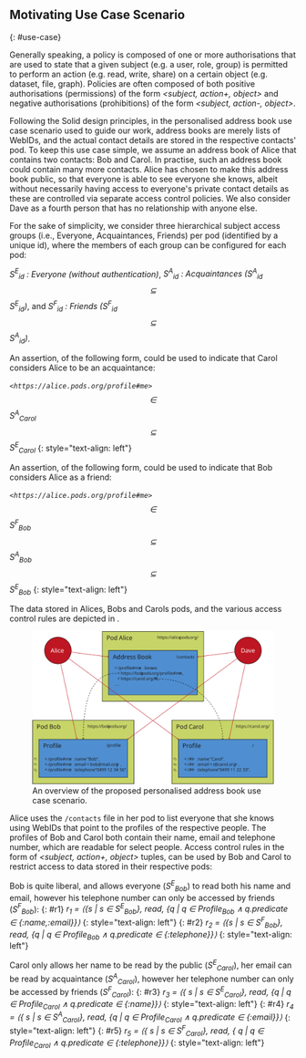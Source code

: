 ## Motivating Use Case Scenario
{: #use-case}

Generally speaking, a policy is composed of one or more authorisations that are used to state that a given subject (e.g. a user, role, group) is permitted to perform an action (e.g. read, write, share) on a certain object (e.g. dataset, file, graph). Policies are often composed of both positive authorisations (permissions) of the form <em>&lt;subject, action+, object&gt;</em> and negative authorisations (prohibitions) of the form <em>&lt;subject, action-, object&gt;</em>.

Following the Solid design principles, in the personalised address book use case scenario used to guide our work, address books are merely lists of WebIDs, and the actual contact details are stored in the respective contacts' pod.
To keep this use case simple, we assume an address book of Alice that contains two contacts: Bob and Carol.
In practise, such an address book could contain many more contacts.
Alice has chosen to make this address book public,
so that everyone is able to see everyone she knows,
albeit without necessarily having access to everyone's private contact details as these are controlled via separate access control policies.
We also consider Dave as a fourth person that has no relationship with anyone else.

For the sake of simplicity, we consider three hierarchical subject access groups (i.e., Everyone, Acquaintances, Friends) per pod (identified  by a unique id), where the members of each group can be configured for each pod:
<!--
<em>S<sub>E</sub> : Everyone (without authentication)</em>,
<em>S<sub>A</sub> : Acquaintances (S<sub>A</sub> $$\subseteq$$ S<sub>E</sub>)</em>, and
<em>S<sub>F</sub> : Friends (S<sub>F</sub> $$\subseteq$$ S<sub>A</sub>)</em>.
-->

<em>S<span class="supsub"><sup>E</sup><sub><i>id</i></sub></span> : Everyone (without authentication)</em>,
<em>S<span class="supsub"><sup>A</sup><sub><i>id</i></sub></span> : Acquaintances (S<span class="supsub"><sup>A</sup><sub><i>id</i></sub></span> $$\subseteq$$ S<span class="supsub"><sup>E</sup><sub><i>id</i></sub></span>)</em>, and
<em>S<span class="supsub"><sup>F</sup><sub><i>id</i></sub></span> : Friends (S<span class="supsub"><sup>F</sup><sub><i>id</i></sub></span> $$\subseteq$$ S<span class="supsub"><sup>A</sup><sub><i>id</i></sub></span>)</em>.

An assertion, of the following form, could be used to indicate that Carol considers Alice to be an acquaintance:

<!--
_`<https://alice.pods.org/profile#me>` ∈ S<sub>A</sub> ⊆ S<sub>E</sub>_
{: style="text-align: left"}
_`<https://alice.pods.org/profile#me>` ∈ S<sub>F</sub> ⊆ S<sub>A</sub> ⊆ S<sub>E</sub>_
{: style="text-align: left"}
-->

_`<https://alice.pods.org/profile#me>` $$\in$$ S<span class="supsub"><sup>A</sup><sub><i>Carol</i></sub></span> $$\subseteq$$ S<span class="supsub"><sup>E</sup><sub><i>Carol</i></sub></span>_
{: style="text-align: left"}

An assertion, of the following form, could be used to indicate that Bob considers Alice as a friend:

_`<https://alice.pods.org/profile#me>` $$\in$$ S<span class="supsub"><sup>F</sup><sub><i>Bob</i></sub></span> $$\subseteq$$ S<span class="supsub"><sup>A</sup><sub><i>Bob</i></sub></span> $$\subseteq$$ S<span class="supsub"><sup>E</sup><sub><i>Bob</i></sub></span>_
{: style="text-align: left"}

The data stored in Alices, Bobs and Carols pods, and the various access control rules are depicted in [](#figure-use-case).

<figure id="figure-use-case">
<img src="img/use-case.svg" alt="[Personal Address Book]" class="figure-width-twothird">
<figcaption markdown="block">
An overview of the proposed personalised address book use case scenario.
</figcaption>
</figure>

Alice uses the `/contacts` file in her pod to list everyone that she knows using WebIDs that point to the profiles of the respective people.
The profiles of Bob and Carol both contain their name, email and telephone number, which are readable for select people. Access control rules in the form of <em>&lt;subject, action+, object&gt;</em> tuples, can be used by Bob and Carol to restrict access to data stored in their respective pods:

Bob is quite liberal, and allows everyone (_S<span class="supsub"><sup>E</sup><sub><i>Bob</i></sub></span>_) to read both his name and email, however his telephone number can only be accessed by friends (_S<span class="supsub"><sup>F</sup><sub><i>Bob</i></sub></span>_):
{: #r1}
<em>r<sub>1</sub> = ⟨{s | s ∈ S<span class="supsub"><sup>E</sup><sub><i>Bob</i></sub></span>}, read, {q | q ∈ Profile<sub>Bob</sub> ∧ q.predicate ∈ {:name,:email}}⟩</em>
{: style="text-align: left"}
{: #r2}
<em>r<sub>2</sub> = ⟨{s | s ∈ S<span class="supsub"><sup>F</sup><sub><i>Bob</i></sub></span>}, read, {q | q ∈ Profile<sub>Bob</sub> ∧ q.predicate ∈ {:telephone}}⟩</em>
{: style="text-align: left"}


Carol only allows her name to be read by the public (_S<span class="supsub"><sup>E</sup><sub><i>Carol</i></sub></span>_), her email can be read by acquaintance (_S<span class="supsub"><sup>A</sup><sub><i>Carol</i></sub></span>_), however her telephone number can only be accessed by friends (_S<span class="supsub"><sup>F</sup><sub><i>Carol</i></sub></span>_):
{: #r3}
<em>r<sub>3</sub> = ⟨{ s | s ∈ S<span class="supsub"><sup>E</sup><sub><i>Carol</i></sub></span>}, read, {q | q ∈ Profile<sub>Carol</sub> ∧ q.predicate ∈ {:name}}⟩</em>
{: style="text-align: left"}
{: #r4}
<em>r<sub>4</sub> = ⟨{ s | s ∈ S<span class="supsub"><sup>A</sup><sub><i>Carol</i></sub></span>}, read, {q | q ∈ Profile<sub>Carol</sub> ∧ q.predicate ∈ {:email}}⟩</em>
{: style="text-align: left"}
{: #r5}
<em>r<sub>5</sub> = ⟨{ s | s ∈ S<span class="supsub"><sup>F</sup><sub><i>Carol</i></sub></span>}, read, { q | q ∈ Profile<sub>Carol</sub> ∧ q.predicate ∈ {:telephone}}⟩</em>
{: style="text-align: left"}
